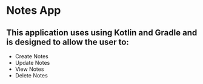 # Notes App

 ## This application uses using Kotlin and Gradle and is designed to allow the user to:
 
- Create Notes
- Update Notes
- View Notes
- Delete Notes

